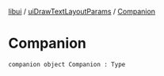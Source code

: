 [libui](../README.md) / [uiDrawTextLayoutParams](README.md) / [Companion](-companion.md)

# Companion

`companion object Companion : Type`